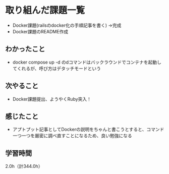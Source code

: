 # 取り組んだ課題一覧
- Docker課題(railsのdocker化の手順記事を書く) →完成
- Docker課題のREADME作成

## わかったこと
- docker compose up -d  のdコマンドはバックラウンドでコンテナを起動してくれるが、呼び方はデタッチモードという

## 次やること
- Docker課題提出、ようやくRuby突入！

## 感じたこと
- アプトプット記事としてDockerの説明をちゃんと書こうとすると、コマンド一つ一つを厳密に調べ直すことになるため、良い勉強になる
  
## 学習時間　
2.0h（計344.0h）

